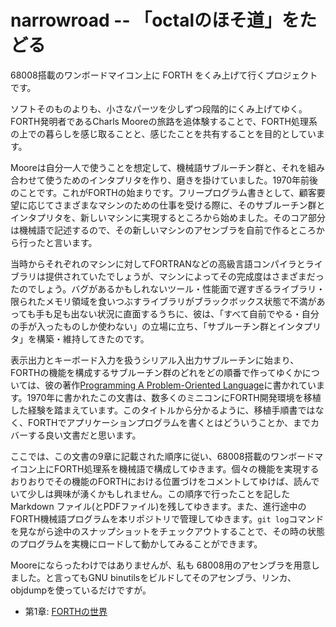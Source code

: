 # narrowroad -- 「octalのほそ道」をたどる

68008搭載のワンボードマイコン上に FORTH をくみ上げて行くプロジェクトです。

ソフトそのものよりも、小さなパーツを少しずつ段階的にくみ上げてゆく。FORTH発明者であるCharls Mooreの旅路を追体験することで、FORTH処理系の上での暮らしを感じ取ることと、感じたことを共有することを目的としています。

Mooreは自分一人で使うことを想定して、機械語サブルーチン群と、それを組み合わせて使うためのインタプリタを作り、磨きを掛けていました。1970年前後のことです。これがFORTHの始まりです。フリープログラム書きとして、顧客要望に応じてさまざまなマシンのための仕事を受ける際に、そのサブルーチン群とインタプリタを、新しいマシンに実現するところから始めました。そのコア部分は機械語で記述するので、その新しいマシンのアセンブラを自前で作るところから行ったと言います。

当時からそれぞれのマシンに対してFORTRANなどの高級言語コンパイラとライブラリは提供されていたでしょうが、マシンによってその完成度はさまざまだったのでしょう。バグがあるかもしれないツール・性能面で遅すぎるライブラリ・限られたメモリ領域を食いつぶすライブラリがブラックボックス状態で不満があっても手も足も出ない状況に直面するうちに、彼は、「すべて自前でやる・自分の手が入ったものしか使わない」の立場に立ち、「サブルーチン群とインタプリタ」を構築・維持してきたのです。

表示出力とキーボード入力を扱うシリアル入出力サブルーチンに始まり、FORTHの機能を構成するサブルーチン群のどれをどの順番で作ってゆくかについては、彼の著作[Programming A Problem-Oriented Language](http://www.forth.org/POL.pdf)に書かれています。1970年に書かれたこの文書は、数多くのミニコンにFORTH開発環境を移植した経験を踏まえています。このタイトルから分かるように、移植手順書ではなく、FORTHでアプリケーションプログラムを書くとはどういうことか、までカバーする良い文書だと思います。

ここでは、この文書の9章に記載された順序に従い、68008搭載のワンボードマイコン上にFORTH処理系を機械語で構成してゆきます。個々の機能を実現するおりおりでその機能のFORTHにおける位置づけをコメントしてゆけば、読んでいて少しは興味が湧くかもしれません。この順序で行ったことを記した Markdown ファイル(とPDFファイル)を残してゆきます。また、進行途中のFORTH機械語プログラムを本リポジトリで管理してゆきます。`git log`コマンドを見ながら途中のスナップショットをチェックアウトすることで、その時の状態のプログラムを実機にロードして動かしてみることができます。

Mooreにならったわけではありませんが、私も 68008用のアセンブラを用意しました。と言ってもGNU binutilsをビルドしてそのアセンブラ、リンカ、objdumpを使っているだけですが。

* 第1章: [FORTHの世界](doc/ch01.md)

